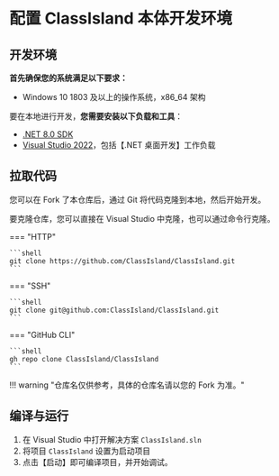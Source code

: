 # 配置 ClassIsland **本体**开发环境

<a id="env"></a>
## 开发环境

**首先确保您的系统满足以下要求：**

- Windows 10 1803 及以上的操作系统，x86_64 架构

要在本地进行开发，**您需要安装以下负载和工具**：

- [.NET 8.0 SDK](https://dotnet.microsoft.com/zh-cn/download/dotnet/8.0)
- [Visual Studio 2022](https://visualstudio.microsoft.com/)，包括【.NET 桌面开发】工作负载

<a id="cloning"></a>
## 拉取代码

您可以在 Fork 了本仓库后，通过 Git 将代码克隆到本地，然后开始开发。

要克隆仓库，您可以直接在 Visual Studio 中克隆，也可以通过命令行克隆。

=== "HTTP"

    ```shell
    git clone https://github.com/ClassIsland/ClassIsland.git
    ```

=== "SSH"

    ```shell
    git clone git@github.com:ClassIsland/ClassIsland.git
    ```

=== "GitHub CLI"

    ```shell
    gh repo clone ClassIsland/ClassIsland
    ```

!!! warning "仓库名仅供参考，具体的仓库名请以您的 Fork 为准。"

<a id="run"></a>
## 编译与运行

1. 在 Visual Studio 中打开解决方案 `ClassIsland.sln`
2. 将项目 `ClassIsland` 设置为启动项目
3. 点击【启动】即可编译项目，并开始调试。